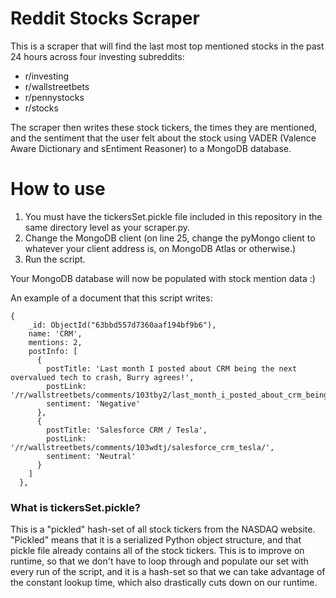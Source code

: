 # Reddit Stocks Scraper

This is a scraper that will find the last most top mentioned stocks in the past 24 hours across four investing subreddits:

- r/investing
- r/wallstreetbets
- r/pennystocks
- r/stocks

The scraper then writes these stock tickers, the times they are mentioned, and the sentiment that the user felt about the stock using VADER (Valence Aware Dictionary and sEntiment Reasoner) to a MongoDB database.

# How to use
1. You must have the tickersSet.pickle file included in this repository in the same directory level as your scraper.py.
2. Change the MongoDB client (on line 25, change the pyMongo client to whatever your client address is, on MongoDB Atlas or otherwise.)
3. Run the script.

Your MongoDB database will now be populated with stock mention data :)

An example of a document that this script writes:

```
{
    _id: ObjectId("63bbd557d7360aaf194bf9b6"),
    name: 'CRM',
    mentions: 2,
    postInfo: [
      {
        postTitle: 'Last month I posted about CRM being the next overvalued tech to crash, Burry agrees!',
        postLink: '/r/wallstreetbets/comments/103tby2/last_month_i_posted_about_crm_being_the_next/',
        sentiment: 'Negative'
      },
      {
        postTitle: 'Salesforce CRM / Tesla',
        postLink: '/r/wallstreetbets/comments/103wdtj/salesforce_crm_tesla/',
        sentiment: 'Neutral'
      }
    ]
  },
```
### What is tickersSet.pickle?
This is a "pickled" hash-set of all stock tickers from the NASDAQ website. "Pickled" means that it is a serialized Python object structure, and that pickle file already contains all of the stock tickers. This is to improve on runtime, so that we don't have to loop through and populate our set with every run of the script, and it is a hash-set so that we can take advantage of the constant lookup time, which also drastically cuts down on our runtime.
